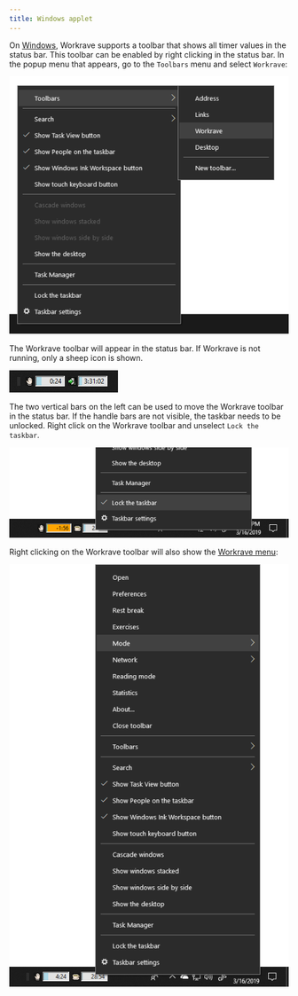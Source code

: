 ```yaml
---
title: Windows applet
---
```


On [Windows](https://www.microsoft.com/windows/), Workrave supports a toolbar that shows all timer values in the status bar.
This toolbar can be enabled by right clicking in the status bar.
In the popup menu that appears, go to the `Toolbars` menu and select `Workrave`:

![Enable Windows applet](/images/screenshots/win32-applet-activate.png#center)

The Workrave toolbar will appear in the status bar. If Workrave is not running,
only a sheep icon is shown.

![Enable Windows applet](/images/screenshots/win32-applet-handle.png#center)

The two vertical bars on the left can be used to move the Workrave toolbar in the status
bar. If the handle bars are not visible, the taskbar needs to be unlocked. Right
click on the Workrave toolbar and unselect `Lock the taskbar`.

![Unlock Windows applet](/images/screenshots/win32-applet-unlock.png#center)

Right clicking on the Workrave toolbar will also show the [Workrave menu](/docs/menus):

![Menu in Windows Applet](/images/screenshots/menu-applet.png#center)
